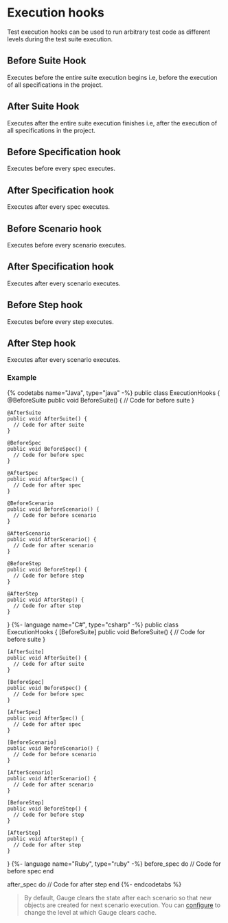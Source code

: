 # Execution hooks

Test execution hooks can be used to run arbitrary test code as different levels during the test suite execution.

## Before Suite Hook
Executes before the entire suite execution begins i.e, before the execution of all specifications in the project.

## After Suite Hook
Executes after the entire suite execution finishes i.e, after the execution of all specifications in the project.

## Before Specification hook
Executes before every spec executes.

## After Specification hook
Executes after every spec executes.

## Before Scenario hook
Executes before every scenario executes.

## After Specification hook
Executes after every scenario executes.

## Before Step hook
Executes before every step executes.

## After Step hook
Executes after every scenario executes.

### Example

{% codetabs name="Java", type="java" -%}
public class ExecutionHooks {
    @BeforeSuite
    public void BeforeSuite() {
      // Code for before suite
    }

    @AfterSuite
    public void AfterSuite() {
      // Code for after suite
    }

    @BeforeSpec
    public void BeforeSpec() {
      // Code for before spec
    }

    @AfterSpec
    public void AfterSpec() {
      // Code for after spec
    }

    @BeforeScenario
    public void BeforeScenario() {
      // Code for before scenario
    }

    @AfterScenario
    public void AfterScenario() {
      // Code for after scenario
    }

    @BeforeStep
    public void BeforeStep() {
      // Code for before step
    }

    @AfterStep
    public void AfterStep() {
      // Code for after step
    }
}
{%- language name="C#", type="csharp" -%}
public class ExecutionHooks {
    [BeforeSuite]
    public void BeforeSuite() {
      // Code for before suite
    }

    [AfterSuite]
    public void AfterSuite() {
      // Code for after suite
    }

    [BeforeSpec]
    public void BeforeSpec() {
      // Code for before spec
    }

    [AfterSpec]
    public void AfterSpec() {
      // Code for after spec
    }

    [BeforeScenario]
    public void BeforeScenario() {
      // Code for before scenario
    }

    [AfterScenario]
    public void AfterScenario() {
      // Code for after scenario
    }

    [BeforeStep]
    public void BeforeStep() {
      // Code for before step
    }

    [AfterStep]
    public void AfterStep() {
      // Code for after step
    }
}
{%- language name="Ruby", type="ruby" -%}
before_spec do
    // Code for before spec
end

after_spec do
    // Code for after step
end
{%- endcodetabs %}

> By default, Gauge clears the state after each scenario so that new objects are created for next scenario execution.
You can [configure](../advanced_readings/managing_environments.html#gauge_clear_state_level) to change the level at which Gauge clears cache.
